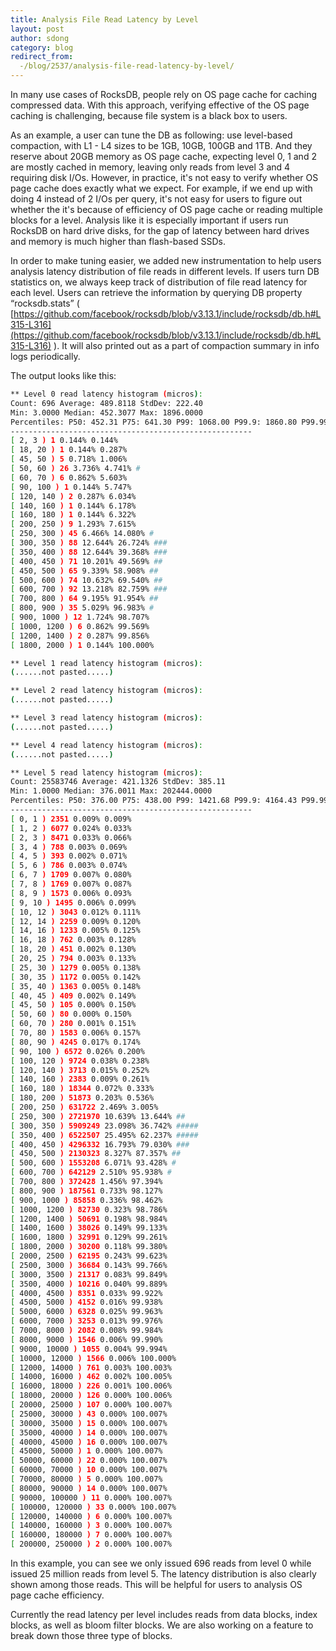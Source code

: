 ```yaml
---
title: Analysis File Read Latency by Level
layout: post
author: sdong
category: blog
redirect_from:
  -/blog/2537/analysis-file-read-latency-by-level/
---
```


In many use cases of RocksDB, people rely on OS page cache for caching compressed data. With this approach, verifying effective of the OS page caching is challenging, because file system is a black box to users.

As an example, a user can tune the DB as following: use level-based compaction, with L1 - L4 sizes to be 1GB, 10GB, 100GB and 1TB. And they reserve about 20GB memory as OS page cache, expecting level 0, 1 and 2 are mostly cached in memory, leaving only reads from level 3 and 4 requiring disk I/Os. However, in practice, it's not easy to verify whether OS page cache does exactly what we expect. For example, if we end up with doing 4 instead of 2 I/Os per query, it's not easy for users to figure out whether the it's because of efficiency of OS page cache or reading multiple blocks for a level. Analysis like it is especially important if users run RocksDB on hard drive disks, for the gap of latency between hard drives and memory is much higher than flash-based SSDs.

In order to make tuning easier, we added new instrumentation to help users analysis latency distribution of file reads in different levels. If users turn DB statistics on, we always keep track of distribution of file read latency for each level. Users can retrieve the information by querying DB property “rocksdb.stats” ( [https://github.com/facebook/rocksdb/blob/v3.13.1/include/rocksdb/db.h#L315-L316](https://github.com/facebook/rocksdb/blob/v3.13.1/include/rocksdb/db.h#L315-L316) ). It will also printed out as a part of compaction summary in info logs periodically.

The output looks like this:


```bash
** Level 0 read latency histogram (micros):
Count: 696 Average: 489.8118 StdDev: 222.40
Min: 3.0000 Median: 452.3077 Max: 1896.0000
Percentiles: P50: 452.31 P75: 641.30 P99: 1068.00 P99.9: 1860.80 P99.99: 1896.00
------------------------------------------------------
[ 2, 3 ) 1 0.144% 0.144%
[ 18, 20 ) 1 0.144% 0.287%
[ 45, 50 ) 5 0.718% 1.006%
[ 50, 60 ) 26 3.736% 4.741% #
[ 60, 70 ) 6 0.862% 5.603%
[ 90, 100 ) 1 0.144% 5.747%
[ 120, 140 ) 2 0.287% 6.034%
[ 140, 160 ) 1 0.144% 6.178%
[ 160, 180 ) 1 0.144% 6.322%
[ 200, 250 ) 9 1.293% 7.615%
[ 250, 300 ) 45 6.466% 14.080% #
[ 300, 350 ) 88 12.644% 26.724% ###
[ 350, 400 ) 88 12.644% 39.368% ###
[ 400, 450 ) 71 10.201% 49.569% ##
[ 450, 500 ) 65 9.339% 58.908% ##
[ 500, 600 ) 74 10.632% 69.540% ##
[ 600, 700 ) 92 13.218% 82.759% ###
[ 700, 800 ) 64 9.195% 91.954% ##
[ 800, 900 ) 35 5.029% 96.983% #
[ 900, 1000 ) 12 1.724% 98.707%
[ 1000, 1200 ) 6 0.862% 99.569%
[ 1200, 1400 ) 2 0.287% 99.856%
[ 1800, 2000 ) 1 0.144% 100.000%

** Level 1 read latency histogram (micros):
(......not pasted.....)

** Level 2 read latency histogram (micros):
(......not pasted.....)

** Level 3 read latency histogram (micros):
(......not pasted.....)

** Level 4 read latency histogram (micros):
(......not pasted.....)

** Level 5 read latency histogram (micros):
Count: 25583746 Average: 421.1326 StdDev: 385.11
Min: 1.0000 Median: 376.0011 Max: 202444.0000
Percentiles: P50: 376.00 P75: 438.00 P99: 1421.68 P99.9: 4164.43 P99.99: 9056.52
------------------------------------------------------
[ 0, 1 ) 2351 0.009% 0.009%
[ 1, 2 ) 6077 0.024% 0.033%
[ 2, 3 ) 8471 0.033% 0.066%
[ 3, 4 ) 788 0.003% 0.069%
[ 4, 5 ) 393 0.002% 0.071%
[ 5, 6 ) 786 0.003% 0.074%
[ 6, 7 ) 1709 0.007% 0.080%
[ 7, 8 ) 1769 0.007% 0.087%
[ 8, 9 ) 1573 0.006% 0.093%
[ 9, 10 ) 1495 0.006% 0.099%
[ 10, 12 ) 3043 0.012% 0.111%
[ 12, 14 ) 2259 0.009% 0.120%
[ 14, 16 ) 1233 0.005% 0.125%
[ 16, 18 ) 762 0.003% 0.128%
[ 18, 20 ) 451 0.002% 0.130%
[ 20, 25 ) 794 0.003% 0.133%
[ 25, 30 ) 1279 0.005% 0.138%
[ 30, 35 ) 1172 0.005% 0.142%
[ 35, 40 ) 1363 0.005% 0.148%
[ 40, 45 ) 409 0.002% 0.149%
[ 45, 50 ) 105 0.000% 0.150%
[ 50, 60 ) 80 0.000% 0.150%
[ 60, 70 ) 280 0.001% 0.151%
[ 70, 80 ) 1583 0.006% 0.157%
[ 80, 90 ) 4245 0.017% 0.174%
[ 90, 100 ) 6572 0.026% 0.200%
[ 100, 120 ) 9724 0.038% 0.238%
[ 120, 140 ) 3713 0.015% 0.252%
[ 140, 160 ) 2383 0.009% 0.261%
[ 160, 180 ) 18344 0.072% 0.333%
[ 180, 200 ) 51873 0.203% 0.536%
[ 200, 250 ) 631722 2.469% 3.005%
[ 250, 300 ) 2721970 10.639% 13.644% ##
[ 300, 350 ) 5909249 23.098% 36.742% #####
[ 350, 400 ) 6522507 25.495% 62.237% #####
[ 400, 450 ) 4296332 16.793% 79.030% ###
[ 450, 500 ) 2130323 8.327% 87.357% ##
[ 500, 600 ) 1553208 6.071% 93.428% #
[ 600, 700 ) 642129 2.510% 95.938% #
[ 700, 800 ) 372428 1.456% 97.394%
[ 800, 900 ) 187561 0.733% 98.127%
[ 900, 1000 ) 85858 0.336% 98.462%
[ 1000, 1200 ) 82730 0.323% 98.786%
[ 1200, 1400 ) 50691 0.198% 98.984%
[ 1400, 1600 ) 38026 0.149% 99.133%
[ 1600, 1800 ) 32991 0.129% 99.261%
[ 1800, 2000 ) 30200 0.118% 99.380%
[ 2000, 2500 ) 62195 0.243% 99.623%
[ 2500, 3000 ) 36684 0.143% 99.766%
[ 3000, 3500 ) 21317 0.083% 99.849%
[ 3500, 4000 ) 10216 0.040% 99.889%
[ 4000, 4500 ) 8351 0.033% 99.922%
[ 4500, 5000 ) 4152 0.016% 99.938%
[ 5000, 6000 ) 6328 0.025% 99.963%
[ 6000, 7000 ) 3253 0.013% 99.976%
[ 7000, 8000 ) 2082 0.008% 99.984%
[ 8000, 9000 ) 1546 0.006% 99.990%
[ 9000, 10000 ) 1055 0.004% 99.994%
[ 10000, 12000 ) 1566 0.006% 100.000%
[ 12000, 14000 ) 761 0.003% 100.003%
[ 14000, 16000 ) 462 0.002% 100.005%
[ 16000, 18000 ) 226 0.001% 100.006%
[ 18000, 20000 ) 126 0.000% 100.006%
[ 20000, 25000 ) 107 0.000% 100.007%
[ 25000, 30000 ) 43 0.000% 100.007%
[ 30000, 35000 ) 15 0.000% 100.007%
[ 35000, 40000 ) 14 0.000% 100.007%
[ 40000, 45000 ) 16 0.000% 100.007%
[ 45000, 50000 ) 1 0.000% 100.007%
[ 50000, 60000 ) 22 0.000% 100.007%
[ 60000, 70000 ) 10 0.000% 100.007%
[ 70000, 80000 ) 5 0.000% 100.007%
[ 80000, 90000 ) 14 0.000% 100.007%
[ 90000, 100000 ) 11 0.000% 100.007%
[ 100000, 120000 ) 33 0.000% 100.007%
[ 120000, 140000 ) 6 0.000% 100.007%
[ 140000, 160000 ) 3 0.000% 100.007%
[ 160000, 180000 ) 7 0.000% 100.007%
[ 200000, 250000 ) 2 0.000% 100.007%
```


In this example, you can see we only issued 696 reads from level 0 while issued 25 million reads from level 5. The latency distribution is also clearly shown among those reads. This will be helpful for users to analysis OS page cache efficiency.

Currently the read latency per level includes reads from data blocks, index blocks, as well as bloom filter blocks. We are also working on a feature to break down those three type of blocks.
